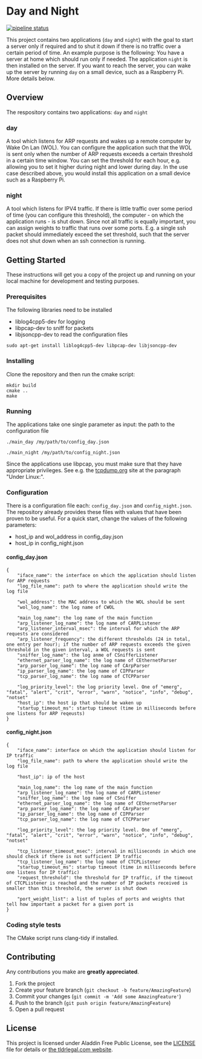 # Day and Night
[![pipeline status](https://gitlab.com/mfisherman/day-and-night/badges/master/pipeline.svg)](https://gitlab.com/mfisherman/day-and-night/commits/master)

This project contains two applications (`day` and `night`) with the goal to start a server only if required and to shut it down if there is no traffic over a certain period of time.
An example purpose is the following: You have a server at home which should run only if needed.
The application `night` is then installed on the server.
If you want to reach the server, you can wake up the server by running `day` on a small device, such as a Raspberry Pi.
More details below.


## Overview

The respository contains two applications: `day` and `night`


### day

A tool which listens for ARP requests and wakes up a remote computer by Wake On Lan (WOL).
You can configure the application such that the WOL is sent only when the number of ARP requests exceeds a certain threshold in a certain time window.
You can set the threshold for each hour, e.g. allowing you to set it higher during night and lower during day.
In the use case described above, you would install this application on a small device such as a Raspberry Pi.


### night

A tool which listens for IPV4 traffic.
If there is little traffic over some period of time (you can configure this threshold), the computer - on which the application runs - is shut down.
Since not all traffic is equally important, you can assign weights to traffic that runs over some ports.
E.g. a single ssh packet should immediately exceed the set threshold, such that the server does not shut down when an ssh connection is running. 


## Getting Started

These instructions will get you a copy of the project up and running on your local machine for development and testing purposes.


### Prerequisites

The following libraries need to be installed

* liblog4cpp5-dev for logging
* libpcap-dev to sniff for packets
* libjsoncpp-dev to read the configuration files

```
sudo apt-get install liblog4cpp5-dev libpcap-dev libjsoncpp-dev
```


### Installing

Clone the repository and then run the cmake script:

```
mkdir build
cmake ..
make
```

### Running

The applications take one single parameter as input: the path to the configuration file


```
./main_day /my/path/to/config_day.json
```

```
./main_night /my/path/to/config_night.json
```

Since the applications use libpcap, you must make sure that they have appropriate privileges.
See e.g. the [tcpdump.org](https://www.tcpdump.org/manpages/pcap.3pcap.html) site at the paragraph "Under Linux:".


### Configuration

There is a configuration file each: `config_day.json` and `config_night.json`.
The repository already provides these files with values that have been proven to be useful.
For a quick start, change the values of the following parameters:

- host_ip and wol_address in config_day.json
- host_ip in config_night.json

#### config_day.json

```
{
    "iface_name": the interface on which the application should listen for ARP requests
    "log_file_name": path to where the application should write the log file

    "wol_address": the MAC address to which the WOL should be sent
    "wol_log_name": the log name of CWOL 

    "main_log_name": the log name of the main function
    "arp_listener_log_name": the log name of CARPListener
    "arp_listener_interval_msec": the interval for which the ARP requests are considered
    "arp_listener_frequency": the different thresholds (24 in total, one entry per hour); if the number of ARP requests exceeds the given threshold in the given interval, a WOL requests is sent
    "sniffer_log_name": the log anme of CSnifferListener
    "ethernet_parser_log_name": the log name of CEthernetParser
    "arp_parser_log_name": the log name of CArpParser
    "ip_parser_log_name": the log name of CIPParser
    "tcp_parser_log_name": the log name of CTCPParser

    "log_priority_level": the log priority level. One of "emerg", "fatal", "alert", "crit", "error", "warn", "notice", "info", "debug", "notset"
    "host_ip": the host ip that should be waken up
    "startup_timeout_ms": startup timeout (time in milliseconds before one listens for ARP reqeusts)
}
```

#### config_night.json

```
{
    "iface_name": interface on which the application should listen for IP traffic
    "log_file_name": path to where the application should write the log file

    "host_ip": ip of the host

    "main_log_name": the log name of the main function
    "arp_listener_log_name": the log name of CARPListener
    "sniffer_log_name": the log name of CSniffer
    "ethernet_parser_log_name": the log name of CEthernetParser
    "arp_parser_log_name": the log name of CArpParser
    "ip_parser_log_name": the log name of CIPParser
    "tcp_parser_log_name": the log name of CTCPParser

    "log_priority_level": the log priority level. One of "emerg", "fatal", "alert", "crit", "error", "warn", "notice", "info", "debug", "notset"

    "tcp_listener_timeout_msec": interval in milliseconds in which one should check if there is not sufficient IP traffic
    "tcp_listener_log_name": the log name of CTCPListener
    "startup_timeout_ms": startup timeout (time in milliseconds before one listens for IP traffic)
    "request_threshold": the threshold for IP traffic, if the timeout of CTCPListener is reached and the number of IP packets received is smaller than this threshold, the server is shut down

    "port_weight_list": a list of tuples of ports and weights that tell how important a packet for a given port is
}

```


### Coding style tests

The CMake script runs clang-tidy if installed.


## Contributing

Any contributions you make are **greatly appreciated**.

1. Fork the project
2. Create your feature branch (`git checkout -b feature/AmazingFeature`)
3. Commit your changes (`git commit -m 'Add some AmazingFeature'`)
4. Push to the branch (`git push origin feature/AmazingFeature`)
5. Open a pull request


## License

This project is licensed under Aladdin Free Public License, see the [LICENSE](LICENSE) file for details or [the tldrlegal.com website](https://tldrlegal.com/license/aladdin-free-public-license#summary).


